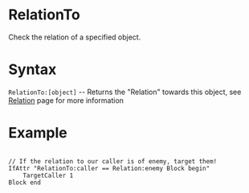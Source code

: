 # RelationTo
<p>Check the relation of a specified object.
<h1>Syntax</h1>
<p><code class="language-js">RelationTo:[object]</code> -- Returns the "Relation" towards this object, see <a href="../../objects/relation">Relation</a> page for more information</p>
<h1>Example</h1>
<pre><code class="language-js">
// If the relation to our caller is of enemy, target them!
IfAttr "RelationTo:caller == Relation:enemy Block begin"
    TargetCaller 1
Block end
</code></pre>